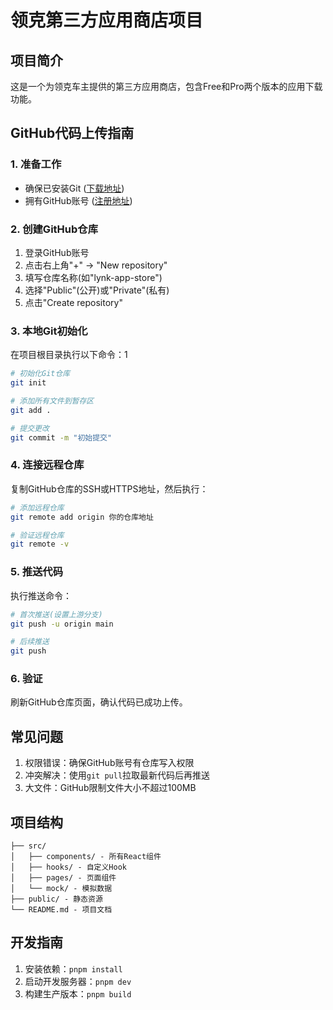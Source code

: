 # 领克第三方应用商店项目

## 项目简介
这是一个为领克车主提供的第三方应用商店，包含Free和Pro两个版本的应用下载功能。

## GitHub代码上传指南

### 1. 准备工作
- 确保已安装Git ([下载地址](https://git-scm.com/downloads))
- 拥有GitHub账号 ([注册地址](https://github.com/signup))

### 2. 创建GitHub仓库
1. 登录GitHub账号
2. 点击右上角"+" → "New repository"
3. 填写仓库名称(如"lynk-app-store")
4. 选择"Public"(公开)或"Private"(私有)
5. 点击"Create repository"

### 3. 本地Git初始化
在项目根目录执行以下命令：1

```bash
# 初始化Git仓库
git init

# 添加所有文件到暂存区
git add .

# 提交更改
git commit -m "初始提交"
```

### 4. 连接远程仓库
复制GitHub仓库的SSH或HTTPS地址，然后执行：

```bash
# 添加远程仓库
git remote add origin 你的仓库地址

# 验证远程仓库
git remote -v
```

### 5. 推送代码
执行推送命令：

```bash
# 首次推送(设置上游分支)
git push -u origin main

# 后续推送
git push
```

### 6. 验证
刷新GitHub仓库页面，确认代码已成功上传。

## 常见问题
1. 权限错误：确保GitHub账号有仓库写入权限
2. 冲突解决：使用`git pull`拉取最新代码后再推送
3. 大文件：GitHub限制文件大小不超过100MB

## 项目结构
```
├── src/
│   ├── components/ - 所有React组件
│   ├── hooks/ - 自定义Hook
│   ├── pages/ - 页面组件
│   └── mock/ - 模拟数据
├── public/ - 静态资源
└── README.md - 项目文档
```

## 开发指南
1. 安装依赖：`pnpm install`
2. 启动开发服务器：`pnpm dev`
3. 构建生产版本：`pnpm build`
